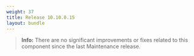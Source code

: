 ```yaml
---
weight: 37
title: Release 10.10.0.15
layout: bundle
---
```



>**Info:** There are no significant improvements or fixes related to this component since the last Maintenance release.
